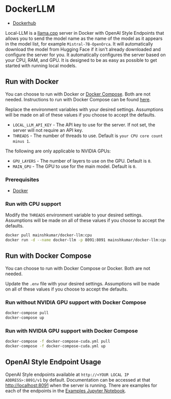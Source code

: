 # DockerLLM

- [Dockerhub](https://hub.docker.com/r/mainshkumar/docker-llm/tags)



Local-LLM is a [llama.cpp](https://github.com/ggerganov/llama.cpp) server in Docker with OpenAI Style Endpoints that allows you to send the model name as the name of the model as it appears in the model list, for example `Mistral-7B-OpenOrca`. It will automatically download the model from Hugging Face if it isn't already downloaded and configure the server for you. It automatically configures the server based on your CPU, RAM, and GPU. It is designed to be as easy as possible to get started with running local models.


## Run with Docker

You can choose to run with Docker or [Docker Compose](DockerCompose.md). Both are not needed. Instructions to run with Docker Compose can be found [here](DockerCompose.md).

Replace the environment variables with your desired settings. Assumptions will be made on all of these values if you choose to accept the defaults.

- `LOCAL_LLM_API_KEY` - The API key to use for the server. If not set, the server will not require an API key.
- `THREADS` - The number of threads to use. Default is `your CPU core count minus 1`.

The following are only applicable to NVIDIA GPUs:

- `GPU_LAYERS` - The number of layers to use on the GPU. Default is `0`.
- `MAIN_GPU` - The GPU to use for the main model. Default is `0`.

### Prerequisites

- [Docker](https://docs.docker.com/get-docker/)

### Run with CPU support

Modify the `THREADS` environment variable to your desired settings. Assumptions will be made on all of these values if you choose to accept the defaults.

```bash
docker pull mainshkumar/docker-llm:cpu 
docker run -d --name docker-llm -p 8091:8091 mainshkumar/docker-llm:cpu -e THREADS="10" -e LOCAL_LLM_API_KEY="" -v ./models:/app/models
```


## Run with Docker Compose

You can choose to run with Docker Compose or Docker. Both are not needed.

Update the `.env` file with your desired settings. Assumptions will be made on all of these values if you choose to accept the defaults.

### Run without NVIDIA GPU support with Docker Compose

```bash
docker-compose pull
docker-compose up
```

### Run with NVIDIA GPU support with Docker Compose

```bash
docker-compose -f docker-compose-cuda.yml pull
docker-compose -f docker-compose-cuda.yml up
```

## OpenAI Style Endpoint Usage

OpenAI Style endpoints available at `http://<YOUR LOCAL IP ADDRESS>:8091/v1` by default. Documentation can be accessed at that <http://localhost:8091> when the server is running. There are examples for each of the endpoints in the [Examples Jupyter Notebook](DockerLLM_Testing.ipynb).


